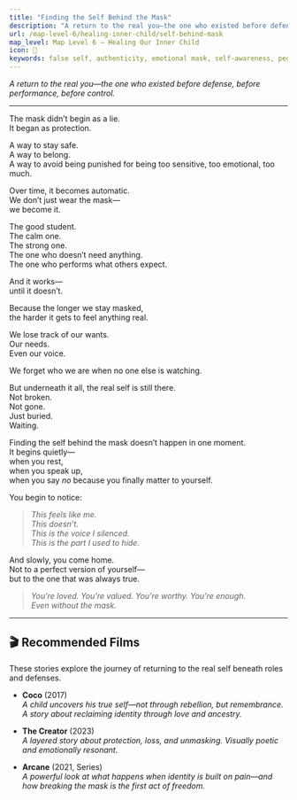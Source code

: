 ```yaml
---
title: "Finding the Self Behind the Mask"
description: "A return to the real you—the one who existed before defense, before performance, before control."
url: /map-level-6/healing-inner-child/self-behind-mask
map_level: Map Level 6 – Healing Our Inner Child
icon: 🧸
keywords: false self, authenticity, emotional mask, self-awareness, people-pleasing, survival patterns, inner child, real self
---
```

_A return to the real you—the one who existed before defense, before performance, before control._

---

The mask didn’t begin as a lie.  
It began as protection.

A way to stay safe.  
A way to belong.  
A way to avoid being punished for being too sensitive, too emotional, too much.

Over time, it becomes automatic.  
We don’t just wear the mask—  
we become it.

The good student.  
The calm one.  
The strong one.  
The one who doesn’t need anything.  
The one who performs what others expect.

And it works—  
until it doesn’t.

Because the longer we stay masked,  
the harder it gets to feel anything real.

We lose track of our wants.  
Our needs.  
Even our voice.

We forget who we are when no one else is watching.

But underneath it all, the real self is still there.  
Not broken.  
Not gone.  
Just buried.  
Waiting.

Finding the self behind the mask doesn’t happen in one moment.  
It begins quietly—  
when you rest,  
when you speak up,  
when you say *no* because you finally matter to yourself.

You begin to notice:

> *This feels like me.*  
> *This doesn’t.*  
> *This is the voice I silenced.*  
> *This is the part I used to hide.*

And slowly, you come home.  
Not to a perfect version of yourself—  
but to the one that was always true.

> *You’re loved. You’re valued. You’re worthy. You’re enough.*  
> *Even without the mask.*

---

## 🎬 Recommended Films  
These stories explore the journey of returning to the real self beneath roles and defenses.

- **Coco** (2017)  
  _A child uncovers his true self—not through rebellion, but remembrance. A story about reclaiming identity through love and ancestry._

- **The Creator** (2023)  
  _A layered story about protection, loss, and unmasking. Visually poetic and emotionally resonant._

- **Arcane** (2021, Series)  
  _A powerful look at what happens when identity is built on pain—and how breaking the mask is the first act of freedom._